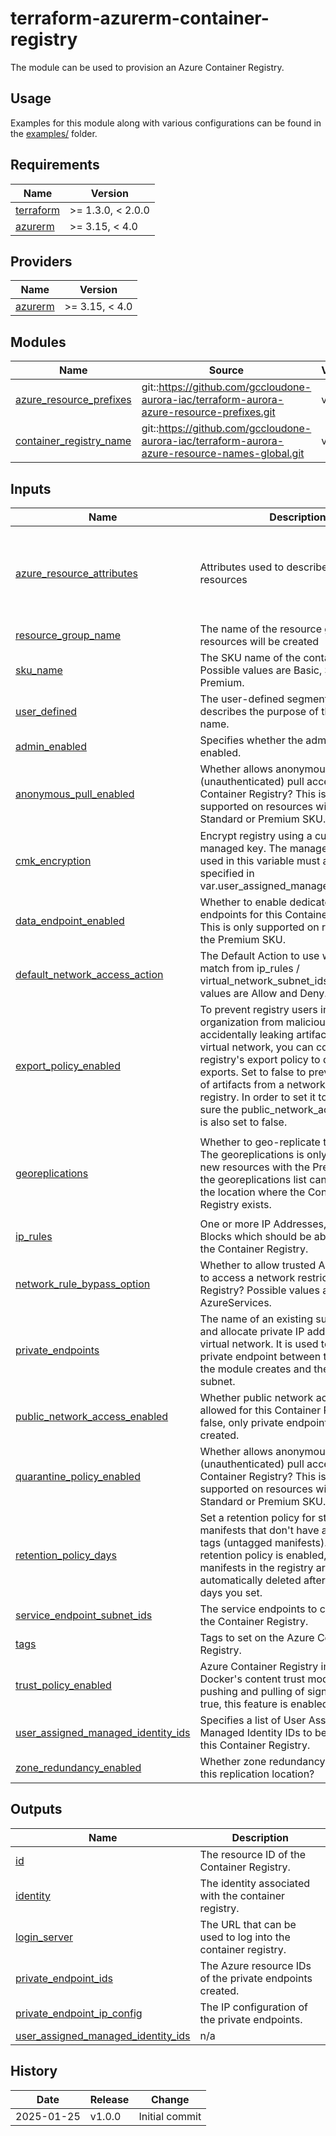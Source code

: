 # terraform-azurerm-container-registry

The module can be used to provision an Azure Container Registry.

## Usage

Examples for this module along with various configurations can be found in the [examples/](examples/) folder.

<!-- BEGIN_TF_DOCS -->
## Requirements

| Name | Version |
|------|---------|
| <a name="requirement_terraform"></a> [terraform](#requirement\_terraform) | >= 1.3.0, < 2.0.0 |
| <a name="requirement_azurerm"></a> [azurerm](#requirement\_azurerm) | >= 3.15, < 4.0 |

## Providers

| Name | Version |
|------|---------|
| <a name="provider_azurerm"></a> [azurerm](#provider\_azurerm) | >= 3.15, < 4.0 |

## Modules

| Name | Source | Version |
|------|--------|---------|
| <a name="module_azure_resource_prefixes"></a> [azure\_resource\_prefixes](#module\_azure\_resource\_prefixes) | git::https://github.com/gccloudone-aurora-iac/terraform-aurora-azure-resource-prefixes.git | v1.0.0 |
| <a name="module_container_registry_name"></a> [container\_registry\_name](#module\_container\_registry\_name) | git::https://github.com/gccloudone-aurora-iac/terraform-aurora-azure-resource-names-global.git | v1.0.0 |

## Inputs

| Name | Description | Type | Default | Required |
|------|-------------|------|---------|:--------:|
| <a name="input_azure_resource_attributes"></a> [azure\_resource\_attributes](#input\_azure\_resource\_attributes) | Attributes used to describe Azure resources | <pre>object({<br>    project     = string<br>    environment = string<br>    location    = optional(string, "Canada Central")<br>    instance    = number<br>  })</pre> | n/a | yes |
| <a name="input_resource_group_name"></a> [resource\_group\_name](#input\_resource\_group\_name) | The name of the resource group in which resources will be created | `string` | n/a | yes |
| <a name="input_sku_name"></a> [sku\_name](#input\_sku\_name) | The SKU name of the container registry. Possible values are Basic, Standard and Premium. | `string` | n/a | yes |
| <a name="input_user_defined"></a> [user\_defined](#input\_user\_defined) | The user-defined segment that describes the purpose of the Key Vault name. | `string` | n/a | yes |
| <a name="input_admin_enabled"></a> [admin\_enabled](#input\_admin\_enabled) | Specifies whether the admin user is enabled. | `bool` | `false` | no |
| <a name="input_anonymous_pull_enabled"></a> [anonymous\_pull\_enabled](#input\_anonymous\_pull\_enabled) | Whether allows anonymous (unauthenticated) pull access to this Container Registry? This is only supported on resources with the Standard or Premium SKU. | `bool` | `false` | no |
| <a name="input_cmk_encryption"></a> [cmk\_encryption](#input\_cmk\_encryption) | Encrypt registry using a customer-managed key. The managed identity used in this variable must also be specified in var.user\_assigned\_managed\_identity\_ids. | <pre>object({<br>    key_vault_key_id   = string<br>    identity_client_id = string<br>  })</pre> | `null` | no |
| <a name="input_data_endpoint_enabled"></a> [data\_endpoint\_enabled](#input\_data\_endpoint\_enabled) | Whether to enable dedicated data endpoints for this Container Registry? This is only supported on resources with the Premium SKU. | `bool` | `false` | no |
| <a name="input_default_network_access_action"></a> [default\_network\_access\_action](#input\_default\_network\_access\_action) | The Default Action to use when no rules match from ip\_rules / virtual\_network\_subnet\_ids. Possible values are Allow and Deny. | `string` | `"Deny"` | no |
| <a name="input_export_policy_enabled"></a> [export\_policy\_enabled](#input\_export\_policy\_enabled) | To prevent registry users in an organization from maliciously or accidentally leaking artifacts outside a virtual network, you can configure the registry's export policy to disable exports. Set to false to prevent the export of artifacts from a network-restricted registry. In order to set it to false, make sure the public\_network\_access\_enabled is also set to false. | `bool` | `null` | no |
| <a name="input_georeplications"></a> [georeplications](#input\_georeplications) | Whether to geo-replicate the artifacts. The georeplications is only supported on new resources with the Premium SKU & the georeplications list cannot contain the location where the Container Registry exists. | <pre>list(object({<br>    location                  = string<br>    zone_redundancy_enabled   = optional(bool, false)<br>    regional_endpoint_enabled = optional(bool, false)<br>  }))</pre> | `[]` | no |
| <a name="input_ip_rules"></a> [ip\_rules](#input\_ip\_rules) | One or more IP Addresses, or CIDR Blocks which should be able to access the Container Registry. | `set(string)` | `[]` | no |
| <a name="input_network_rule_bypass_option"></a> [network\_rule\_bypass\_option](#input\_network\_rule\_bypass\_option) | Whether to allow trusted Azure services to access a network restricted Container Registry? Possible values are None and AzureServices. | `string` | `"AzureServices"` | no |
| <a name="input_private_endpoints"></a> [private\_endpoints](#input\_private\_endpoints) | The name of an existing subnet to deploy and allocate private IP addresses from a virtual network. It is used to create a private endpoint between the keyvault the module creates and the specified subnet. | <pre>list(object({<br>    sub_resource_name   = string<br>    subnet_id           = optional(string)<br>    private_dns_zone_id = string<br>  }))</pre> | `[]` | no |
| <a name="input_public_network_access_enabled"></a> [public\_network\_access\_enabled](#input\_public\_network\_access\_enabled) | Whether public network access is allowed for this Container Registry. If false, only private endpoints can be created. | `bool` | `false` | no |
| <a name="input_quarantine_policy_enabled"></a> [quarantine\_policy\_enabled](#input\_quarantine\_policy\_enabled) | Whether allows anonymous (unauthenticated) pull access to this Container Registry? This is only supported on resources with the Standard or Premium SKU. | `bool` | `false` | no |
| <a name="input_retention_policy_days"></a> [retention\_policy\_days](#input\_retention\_policy\_days) | Set a retention policy for stored image manifests that don't have any associated tags (untagged manifests). When a retention policy is enabled, untagged manifests in the registry are automatically deleted after a number of days you set. | `number` | `null` | no |
| <a name="input_service_endpoint_subnet_ids"></a> [service\_endpoint\_subnet\_ids](#input\_service\_endpoint\_subnet\_ids) | The service endpoints to configure on the Container Registry. | `set(string)` | `[]` | no |
| <a name="input_tags"></a> [tags](#input\_tags) | Tags to set on the Azure Container Registry. | `map(string)` | `{}` | no |
| <a name="input_trust_policy_enabled"></a> [trust\_policy\_enabled](#input\_trust\_policy\_enabled) | Azure Container Registry implements Docker's content trust model, enabling pushing and pulling of signed images. If true, this feature is enabled. | `bool` | `false` | no |
| <a name="input_user_assigned_managed_identity_ids"></a> [user\_assigned\_managed\_identity\_ids](#input\_user\_assigned\_managed\_identity\_ids) | Specifies a list of User Assigned Managed Identity IDs to be assigned to this Container Registry. | `list(string)` | `null` | no |
| <a name="input_zone_redundancy_enabled"></a> [zone\_redundancy\_enabled](#input\_zone\_redundancy\_enabled) | Whether zone redundancy is enabled for this replication location? | `bool` | `false` | no |

## Outputs

| Name | Description |
|------|-------------|
| <a name="output_id"></a> [id](#output\_id) | The resource ID of the Container Registry. |
| <a name="output_identity"></a> [identity](#output\_identity) | The identity associated with the container registry. |
| <a name="output_login_server"></a> [login\_server](#output\_login\_server) | The URL that can be used to log into the container registry. |
| <a name="output_private_endpoint_ids"></a> [private\_endpoint\_ids](#output\_private\_endpoint\_ids) | The Azure resource IDs of the private endpoints created. |
| <a name="output_private_endpoint_ip_config"></a> [private\_endpoint\_ip\_config](#output\_private\_endpoint\_ip\_config) | The IP configuration of the private endpoints. |
| <a name="output_user_assigned_managed_identity_ids"></a> [user\_assigned\_managed\_identity\_ids](#output\_user\_assigned\_managed\_identity\_ids) | n/a |
<!-- END_TF_DOCS -->

## History

| Date       | Release     | Change                                                                        |
| -----------| ------------| ------------------------------------------------------------------------------|
| 2025-01-25 | v1.0.0      | Initial commit                                                                |
